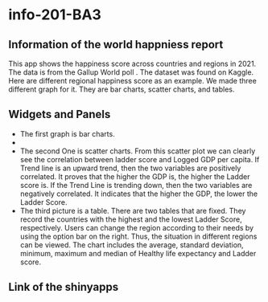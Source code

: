 # info-201-BA3

## Information of the world happniess report
This app shows the happiness score across countries and regions in 2021.
The data is from the Gallup World poll .
The dataset was found on Kaggle.
Here are different regional happiness score as an example.
We made three different graph for it. They are bar charts, scatter charts, and tables.

## Widgets and Panels
* The first graph is bar charts.
* 
* The second One is scatter charts. From this scatter plot we can clearly see the correlation between ladder score and Logged GDP per capita. If Trend line is an upward trend, then the two variables are positively correlated. It proves that the higher the GDP is, the higher the Ladder score is. If the Trend Line is trending down, then the two variables are negatively correlated. It indicates that the higher the GDP, the lower the Ladder Score.
* The third picture is a table. There are two tables that are fixed. They record the countries with the highest and the lowest Ladder Score, respectively. Users can change the region according to their needs by using the option bar on the right. Thus, the situation in different regions can be viewed. The chart includes the average, standard deviation, minimum, maximum and median of Healthy life expectancy and Ladder score.

## Link of the shinyapps

